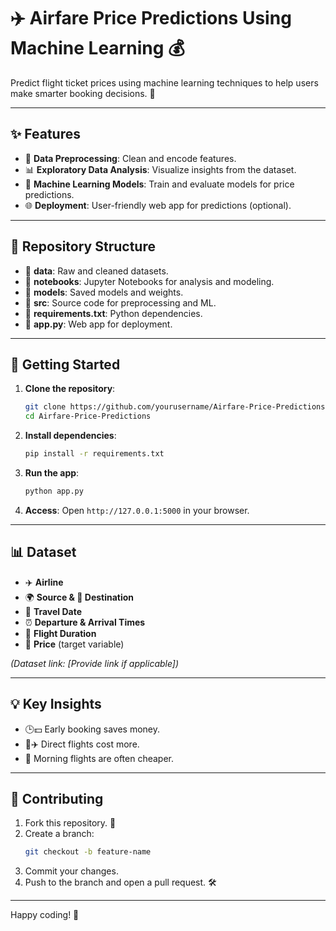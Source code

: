 
# ✈️ Airfare Price Predictions Using Machine Learning 💰

Predict flight ticket prices using machine learning techniques to help users make smarter booking decisions. 🌟

---

## ✨ Features

- 🧹 **Data Preprocessing**: Clean and encode features.  
- 📊 **Exploratory Data Analysis**: Visualize insights from the dataset.  
- 🤖 **Machine Learning Models**: Train and evaluate models for price predictions.  
- 🌐 **Deployment**: User-friendly web app for predictions (optional).  

---

## 📁 Repository Structure  

- 📂 **data**: Raw and cleaned datasets.  
- 📂 **notebooks**: Jupyter Notebooks for analysis and modeling.  
- 📂 **models**: Saved models and weights.  
- 📂 **src**: Source code for preprocessing and ML.  
- 📄 **requirements.txt**: Python dependencies.  
- 📄 **app.py**: Web app for deployment.  

---

## 🚀 Getting Started  

1. **Clone the repository**:  
   ```bash  
   git clone https://github.com/yourusername/Airfare-Price-Predictions.git  
   cd Airfare-Price-Predictions  
   ```  
2. **Install dependencies**:  
   ```bash  
   pip install -r requirements.txt  
   ```  
3. **Run the app**:  
   ```bash  
   python app.py  
   ```  
4. **Access**: Open `http://127.0.0.1:5000` in your browser.  

---

## 📊 Dataset  

- ✈️ **Airline**  
- 🌍 **Source & 🏁 Destination**  
- 📅 **Travel Date**  
- ⏰ **Departure & Arrival Times**  
- 💺 **Flight Duration**  
- 💸 **Price** (target variable)  

*(Dataset link: [Provide link if applicable])*  

---

## 💡 Key Insights  

- 🕒💵 Early booking saves money.  
- 🔄✈️ Direct flights cost more.  
- 🌅 Morning flights are often cheaper.  

---

## 🤝 Contributing  

1. Fork this repository. 🍴  
2. Create a branch:  
   ```bash  
   git checkout -b feature-name  
   ```  
3. Commit your changes.  
4. Push to the branch and open a pull request. 🛠️  

---  

Happy coding! 🎉  
